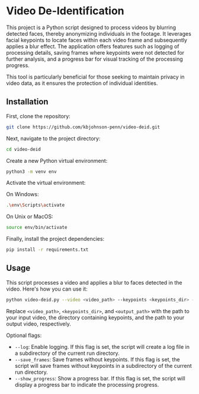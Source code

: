 # Video De-Identification

This project is a Python script designed to process videos by blurring detected faces, thereby anonymizing individuals in the footage. It leverages facial keypoints to locate faces within each video frame and subsequently applies a blur effect. The application offers features such as logging of processing details, saving frames where keypoints were not detected for further analysis, and a progress bar for visual tracking of the processing progress.

This tool is particularly beneficial for those seeking to maintain privacy in video data, as it ensures the protection of individual identities.

## Installation

First, clone the repository:

```bash
git clone https://github.com/kbjohnson-penn/video-deid.git
```

Next, navigate to the project directory:

```bash
cd video-deid
```

Create a new Python virtual environment:

```bash
python3 -m venv env
```

Activate the virtual environment:

On Windows:

```bash
.\env\Scripts\activate
```

On Unix or MacOS:

```bash
source env/bin/activate
```

Finally, install the project dependencies:

```bash
pip install -r requirements.txt
```


## Usage

This script processes a video and applies a blur to faces detected in the video. Here's how you can use it:

```bash
python video-deid.py --video <video_path> --keypoints <keypoints_dir> --output <output_path> [--log] [--save_frames] [--show_progress]
```

Replace `<video_path>`, `<keypoints_dir>`, and `<output_path>` with the path to your input video, the directory containing keypoints, and the path to your output video, respectively.

Optional flags:

- `--log`: Enable logging. If this flag is set, the script will create a log file in a subdirectory of the current run directory.
- `--save_frames`: Save frames without keypoints. If this flag is set, the script will save frames without keypoints in a subdirectory of the current run directory.
- `--show_progress`: Show a progress bar. If this flag is set, the script will display a progress bar to indicate the processing progress.